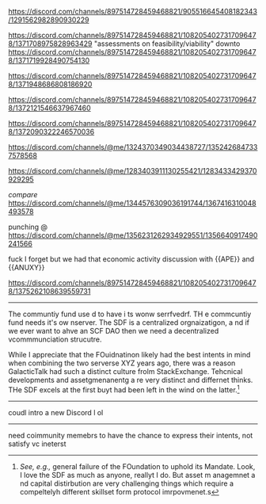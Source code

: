 https://discord.com/channels/897514728459468821/905516645408182343/1291562982890930229

https://discord.com/channels/897514728459468821/1082054027317096478/1371708975828963429
"assessments on feasibility/viability"
downto https://discord.com/channels/897514728459468821/1082054027317096478/1371719928490754130

https://discord.com/channels/897514728459468821/1082054027317096478/1371948686808186920

https://discord.com/channels/897514728459468821/1082054027317096478/1372121546637967460

https://discord.com/channels/897514728459468821/1082054027317096478/1372090322246570036

https://discord.com/channels/@me/1324370349034438727/1352426847337578568

https://discord.com/channels/@me/1283403911130255421/1283433429370929295

_compare_ https://discord.com/channels/@me/1344576309036191744/1367416310048493578

punching @ https://discord.com/channels/@me/1356231262934929551/1356640917490241566

fuck I forget but we had that economic activity discussion with {{APE}} and {{ANUXY}}

https://discord.com/channels/897514728459468821/1082054027317096478/1375262108639559731


---

The  communtiy  fund  use  d  to  have i ts  wonw serrfvedrf. TH e commcuntiy  fund  needs  it's ow nserver.  The  SDF  is  a centralized  orgnaizatigon, a nd  if  we  ever want to  ahve an  SCF DAO then we need a  decentralized vcommmunciation strucutre.

While I appreciate that the FOuidnatinon likely  had  the best  intents in mind  when combining the two serverse XYZ  years ago,  there was a reason  GalacticTalk  had  such a  distinct  culture frolm StackExchange. Tehcnical  developments  and assetgmenanentg a re very  distinct  and differnet thinks. THe SDF excels at the first buyt had been  left in the wind  on  the latter.[^lol]

[^lol]: _See, e.g.,_ general failure of the FOundation  to uphold its Mandate.  Look,  I love the SDF as much  as  anyone, reallyt I do.  But asset m anagemnet a nd capital distirbution  are  very  challenging things which require  a  compeltelyh  different skillset  form protocol imrpovmenet.s

---

coudl intro  a new Discord l ol

---

need  coimmunity memebrs to have the  chance to express their intents, not satisfy                                                                                           vc ineterst
